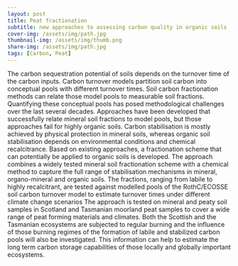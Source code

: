 ```yaml
---
layout: post
title: Peat fractionation
subtitle: new approaches to assessing carbon quality in organic soils 
cover-img: /assets/img/path.jpg
thumbnail-img: /assets/img/thumb.png
share-img: /assets/img/path.jpg
tags: [Carbon, Peat]
---
```


The carbon sequestration potential of soils depends on the turnover time of the carbon inputs. Carbon turnover models partition soil carbon into conceptual pools with different turnover times. Soil carbon fractionation methods can relate those model pools to measurable soil fractions. Quantifying these conceptual pools has posed methodological challenges over the last several decades. 
Approaches have been developed that successfully relate mineral soil fractions to model pools, but those approaches fail for highly organic soils. Carbon stabilisation is mostly achieved by physical protection in mineral soils, whereas organic soil stabilisation depends on environmental conditions and chemical recalcitrance. Based on existing approaches, a fractionation scheme that can potentially be applied to organic soils is developed. The approach combines a widely tested mineral soil fractionation scheme with a chemical method to capture the full range of stabilisation mechanisms in mineral, organo-mineral and organic soils. The fractions, ranging from labile to highly recalcitrant, are tested against modelled pools of the RothC/ECOSSE soil carbon turnover model to estimate turnover times under different climate change scenarios  The approach is tested on mineral and peaty soil samples in Scotland and Tasmanian moorland peat samples to cover a wide range of peat forming materials and climates. Both the Scottish and the Tasmanian ecosystems are subjected to regular burning and the influence of those burning regimes of the formation of labile and stabilized carbon pools will also be investigated. This information can help to estimate the long term carbon storage capabilities of those locally and globally important ecosystems. 
